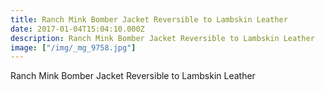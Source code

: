 ```yaml
---
title: Ranch Mink Bomber Jacket Reversible to Lambskin Leather
date: 2017-01-04T15:04:10.000Z
description: Ranch Mink Bomber Jacket Reversible to Lambskin Leather
image: ["/img/_mg_9758.jpg"]
---
```

Ranch Mink Bomber Jacket Reversible to Lambskin Leather
